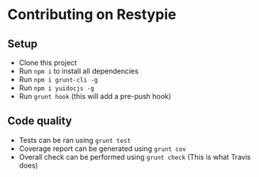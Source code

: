 # Contributing on Restypie

## Setup

- Clone this project
- Run `npm i` to install all dependencies
- Run `npm i grunt-cli -g`
- Run `npm i yuidocjs -g`
- Run `grunt hook` (this will add a pre-push hook)


## Code quality

- Tests can be ran using `grunt test`
- Coverage report can be generated using `grunt cov`
- Overall check can be performed using `grunt check` (This is what Travis does)
